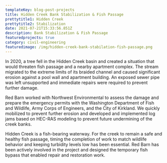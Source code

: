 ```yaml
---
templateKey: blog-post-projects
title: Hidden Creek Bank Stabilization & Fish Passage
prettytitle1: Hidden Creek
prettytitle2: Stabilization
date: 2021-07-21T15:33:56.851Z
description: Bank Stabilization & Fish Passage
featuredprojects: true
category: civil-engineering
featuredimage: /img/hidden-creek-bank-stabilation-fish-passage.png
---
```

In 2020, a tree fell in the Hidden Creek basin and created a situation that would threaten fish passage and a nearby apartment complex. The stream migrated to the extreme limits of its braided channel and caused significant erosion against a pool wall and apartment building. An exposed sewer pipe was left unsupported and immediate repairs were required to prevent further damage.

Red Barn worked with Northwest Environmental to assess the damage and prepare the emergency permits with the Washington Department of Fish and Wildlife, Army Corps of Engineers, and the City of Kirkland. We quickly mobilized to prevent further erosion and developed and implemented log jams based on HEC-RAS modeling to prevent future undermining of the creek banks.

Hidden Creek is a fish-bearing waterway. For the creek to remain a safe and healthy fish passage, timing the completion of work to match wildlife behavior and keeping turbidity levels low has been essential.
Red Barn has been actively involved in the project and designed the temporary fish bypass that enabled repair and restoration work.